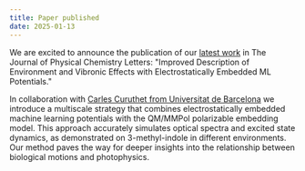 ```yaml
---
title: Paper published
date: 2025-01-13
---
```


​We are excited to announce the publication of our 
[latest work](https://pubs.acs.org/doi/abs/10.1021/acs.jpclett.4c02949) 
in The 
Journal of Physical Chemistry Letters: "Improved Description of Environment and 
Vibronic Effects with Electrostatically Embedded ML Potentials." 


<!--more-->

In collaboration with [Carles Curuthet from Universitat de Barcelona](https://www.ub.edu/cplab/)
we introduce a multiscale strategy that combines electrostatically embedded 
machine learning potentials with the QM/MMPol polarizable embedding model. 
This approach accurately simulates optical spectra and excited state dynamics, 
as demonstrated on 3-methyl-indole in different environments. Our method paves
the way for deeper insights into the relationship between biological motions 
and photophysics. 
